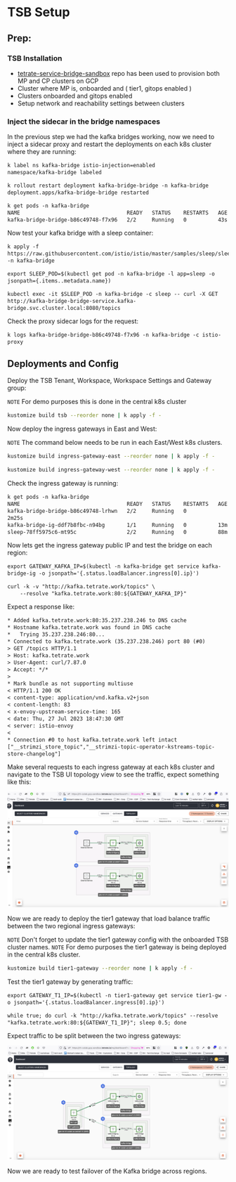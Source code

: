 # TSB Setup

## Prep:

### TSB Installation

- [tetrate-service-bridge-sandbox](https://github.com/tetrateio/tetrate-service-bridge-sandbox) repo has been used to provision both MP and CP clusters on GCP
- Cluster where MP is, onboarded and ( tier1, gitops enabled )
- Clusters onboarded and gitops enabled
- Setup network and reachability settings between clusters

### Inject the sidecar in the bridge namespaces

In the previous step we had the kafka bridges working, now we need to inject a sidecar proxy and restart the deployments on each k8s cluster where they are running:

```shell
k label ns kafka-bridge istio-injection=enabled
namespace/kafka-bridge labeled
```

```shell
k rollout restart deployment kafka-bridge-bridge -n kafka-bridge
deployment.apps/kafka-bridge-bridge restarted
```

```shell
k get pods -n kafka-bridge
NAME                                  READY   STATUS    RESTARTS   AGE
kafka-bridge-bridge-b86c49748-f7x96   2/2     Running   0          43s
```

Now test your kafka bridge with a sleep container:

```shell
k apply -f https://raw.githubusercontent.com/istio/istio/master/samples/sleep/sleep.yaml -n kafka-bridge
```

```shell
export SLEEP_POD=$(kubectl get pod -n kafka-bridge -l app=sleep -o jsonpath={.items..metadata.name})
```

```shell
kubectl exec -it $SLEEP_POD -n kafka-bridge -c sleep -- curl -X GET http://kafka-bridge-bridge-service.kafka-bridge.svc.cluster.local:8080/topics
```

Check the proxy sidecar logs for the request:

```shell
k logs kafka-bridge-bridge-b86c49748-f7x96 -n kafka-bridge -c istio-proxy
```

## Deployments and Config

Deploy the TSB Tenant, Workspace, Workspace Settings and Gateway group:

`NOTE` For demo purposes this is done in the central k8s cluster

```bash
kustomize build tsb --reorder none | k apply -f -
```

Now deploy the ingress gateways in East and West:

`NOTE` The command below needs to be run in each East/West k8s clusters.

```bash
kustomize build ingress-gateway-east --reorder none | k apply -f -
```

```bash
kustomize build ingress-gateway-west --reorder none | k apply -f -
```

Check the ingress gateway is running:

```shell
k get pods -n kafka-bridge
NAME                                  READY   STATUS    RESTARTS   AGE
kafka-bridge-bridge-b86c49748-lrhwn   2/2     Running   0          2m25s
kafka-bridge-ig-ddf7b8fbc-n94bg       1/1     Running   0          13m
sleep-78ff5975c6-mt95c                2/2     Running   0          88m
```

Now lets get the ingress gateway public IP and test the bridge on each region:

```shell
export GATEWAY_KAFKA_IP=$(kubectl -n kafka-bridge get service kafka-bridge-ig -o jsonpath='{.status.loadBalancer.ingress[0].ip}')
```

```shell
curl -k -v "http://kafka.tetrate.work/topics" \
    --resolve "kafka.tetrate.work:80:${GATEWAY_KAFKA_IP}"
```

Expect a response like:

```shell
* Added kafka.tetrate.work:80:35.237.238.246 to DNS cache
* Hostname kafka.tetrate.work was found in DNS cache
*   Trying 35.237.238.246:80...
* Connected to kafka.tetrate.work (35.237.238.246) port 80 (#0)
> GET /topics HTTP/1.1
> Host: kafka.tetrate.work
> User-Agent: curl/7.87.0
> Accept: */*
> 
* Mark bundle as not supporting multiuse
< HTTP/1.1 200 OK
< content-type: application/vnd.kafka.v2+json
< content-length: 83
< x-envoy-upstream-service-time: 165
< date: Thu, 27 Jul 2023 18:47:30 GMT
< server: istio-envoy
< 
* Connection #0 to host kafka.tetrate.work left intact
["__strimzi_store_topic","__strimzi-topic-operator-kstreams-topic-store-changelog"]
```

Make several requests to each ingress gateway at each k8s cluster and navigate to the TSB UI topology view to see the traffic, expect something like this:

![](topology.png)

Now we are ready to deploy the tier1 gateway that load balance traffic between the two regional ingress gateways:

`NOTE` Don't forget to update the tier1 gateway config with the onboarded TSB cluster names.
`NOTE` For demo purposes the tier1 gateway is being deployed in the central k8s cluster.

```bash
kustomize build tier1-gateway --reorder none | k apply -f -
```

Test the tier1 gateway by generating traffic:

```shell
export GATEWAY_T1_IP=$(kubectl -n tier1-gateway get service tier1-gw -o jsonpath='{.status.loadBalancer.ingress[0].ip}')
```

```shell
while true; do curl -k "http://kafka.tetrate.work/topics" --resolve "kafka.tetrate.work:80:${GATEWAY_T1_IP}"; sleep 0.5; done
```

Expect traffic to be split between the two ingress gateways:

![](tier1.png)

Now we are ready to test failover of the Kafka bridge across regions.
